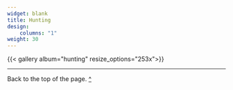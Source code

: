 ```yaml
---
widget: blank
title: Hunting
design:
    columns: "1"
weight: 30
---
```


{{< gallery album="hunting" resize_options="253x">}}

- - -

Back to the top of the page. [^](#top)
